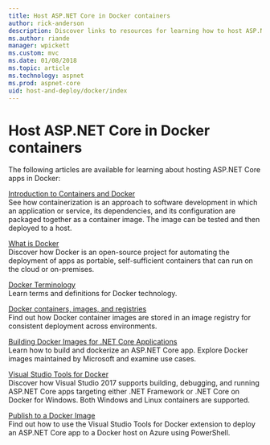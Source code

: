 ```yaml
---
title: Host ASP.NET Core in Docker containers
author: rick-anderson
description: Discover links to resources for learning how to host ASP.NET Core apps in Docker containers.
ms.author: riande
manager: wpickett
ms.custom: mvc
ms.date: 01/08/2018
ms.topic: article
ms.technology: aspnet
ms.prod: aspnet-core
uid: host-and-deploy/docker/index
---
```

# Host ASP.NET Core in Docker containers

The following articles are available for learning about hosting ASP.NET Core apps in Docker:

[Introduction to Containers and Docker](/dotnet/standard/microservices-architecture/container-docker-introduction/index)  
See how containerization is an approach to software development in which an application or service, its dependencies, and its configuration are packaged together as a container image. The image can be tested and then deployed to a host.

[What is Docker](/dotnet/standard/microservices-architecture/container-docker-introduction/docker-defined)  
Discover how Docker is an open-source project for automating the deployment of apps as portable, self-sufficient containers that can run on the cloud or on-premises.

[Docker Terminology](/dotnet/standard/microservices-architecture/container-docker-introduction/docker-terminology)  
Learn terms and definitions for Docker technology.

[Docker containers, images, and registries](/dotnet/standard/microservices-architecture/container-docker-introduction/docker-containers-images-registries)  
Find out how Docker container images are stored in an image registry for consistent deployment across environments.

[Building Docker Images for .NET Core Applications](/dotnet/articles/core/docker/building-net-docker-images)  
Learn how to build and dockerize an ASP.NET Core app. Explore Docker images maintained by Microsoft and examine use cases.

[Visual Studio Tools for Docker](xref:host-and-deploy/docker/visual-studio-tools-for-docker)  
Discover how Visual Studio 2017 supports building, debugging, and running ASP.NET Core apps targeting either .NET Framework or .NET Core on Docker for Windows. Both Windows and Linux containers are supported.

[Publish to a Docker Image](/azure/vs-azure-tools-docker-hosting-web-apps-in-docker)  
Find out how to use the Visual Studio Tools for Docker extension to deploy an ASP.NET Core app to a Docker host on Azure using PowerShell.
